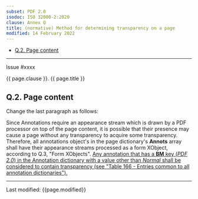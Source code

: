 ```yaml
---
subset: PDF 2.0
isodoc: ISO 32000-2:2020
clause: Annex Q
title: (normative) Method for determining transparency on a page
modified: 14 February 2022
---
```


<ul class="noprint">
   <li><a href="clauseAnnexQ#HQ.2">Q.2. Page content</a>
   </li>
</ul>
<hr>

<link rel="stylesheet" href="../assets/iso-style.css">
<div class="isostyle">
<div class="fixedpopup" id="issuelink">
    Issue #xxxx
</div>

<p class="fake-h1">{{ page.clause }}. {{ page.title }}</p>

<h2 id="HQ.2">Q.2. Page content</h2>

<p class="location">Change the last paragraph as follows:</p>

<p>
Since Annotations require an appearance stream which is drawn by a PDF processor on top of the page content, it is possible
that their presence may cause a page without any transparency to acquire some transparency. Therefore, all annotations object's
in the page dictionary's <b>Annots</b> array shall have their appearance streams processed as a form XObject, according to Q.3, "Form XObjects".
<ins onMouseEnter="mouseEnter(this)" data-issue="51">Any annotation that has a <b>BM</b> key (<i>PDF 2.0</i>) in the Annotation dictionary with a value other than <i>Normal</i>
shall be considered to contain transparency (see "Table 166 - Entries common to all annotation dictionaries").</ins>
</p>

</div>

<hr>
<p class="footnote">Last modified: {{page.modified}}</p>
